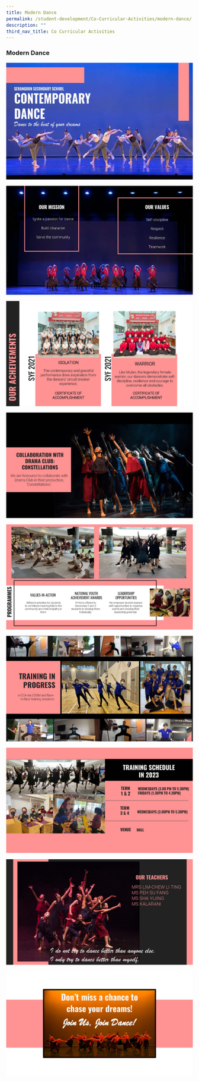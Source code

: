 ```yaml
---
title: Modern Dance
permalink: /student-development/Co-Curricular-Activities/modern-dance/
description: ""
third_nav_title: Co Curricular Activities
---
```

### Modern Dance

![](/images/Modern%20Dance/moderndance1.jpg)

![](/images/Modern%20Dance/moderndance2.jpg)

![](/images/Modern%20Dance/moderndance3.jpg)

![](/images/Modern%20Dance/moderndance4.jpg)

![](/images/Modern%20Dance/moderndance5.jpg)

![](/images/Modern%20Dance/moderndance6.jpg)

![](/images/Modern%20Dance/moderndance7.jpg)

![](/images/Modern%20Dance/moderndance8.jpg)

![](/images/Modern%20Dance/moderndance9.jpg)